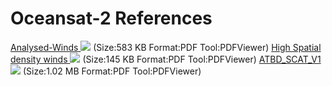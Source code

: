 # Oceansat-2 References
[Analysed-Winds ![](https://mosdac.gov.in/images/PDF.gif)](https://mosdac.gov.in/docs/Analysed-Winds.pdf "The pdf file open in new window.") (Size:583 KB Format:PDF Tool:PDFViewer)
[High Spatial density winds ![](https://mosdac.gov.in/images/PDF.gif)](https://mosdac.gov.in/docs/High_Spatial_density_winds.pdf "The pdf file open in new window.") (Size:145 KB Format:PDF Tool:PDFViewer)
[ATBD_SCAT_V1 ![](https://mosdac.gov.in/images/PDF.gif)](https://mosdac.gov.in/docs/ATBD_SCAT_v1_fuldoc2.pdf "The pdf file open in new window.") (Size:1.02 MB Format:PDF Tool:PDFViewer)